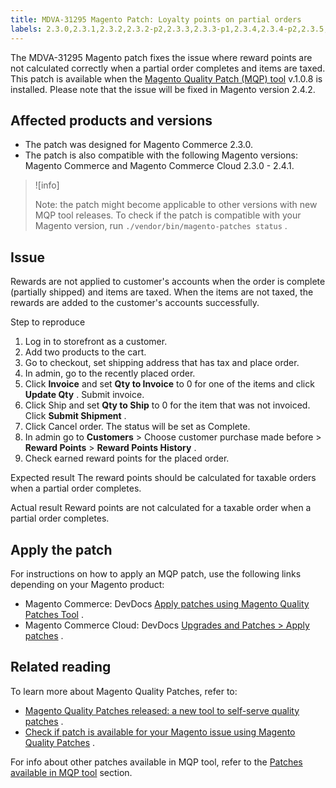 ```yaml
---
title: MDVA-31295 Magento Patch: Loyalty points on partial orders
labels: 2.3.0,2.3.1,2.3.2,2.3.2-p2,2.3.3,2.3.3-p1,2.3.4,2.3.4-p2,2.3.5,2.3.5-p1,2.3.5-p2,2.3.6,2.4.0,2.4.1,MQP 1.0.8,Magento Commerce,Magento Commerce Cloud,Magento Quality Patches,order,rewards points,support tools,tax
---
```


The MDVA-31295 Magento patch fixes the issue where reward points are not calculated correctly when a partial order completes and items are taxed. This patch is available when the [Magento Quality Patch (MQP) tool](https://support.magento.com/hc/en-us/articles/360047139492) v.1.0.8 is installed. Please note that the issue will be fixed in Magento version 2.4.2.

## Affected products and versions

* The patch was designed for Magento Commerce 2.3.0.
* The patch is also compatible with the following Magento versions: Magento Commerce and Magento Commerce Cloud 2.3.0 - 2.4.1.

>![info]
>
>Note: the patch might become applicable to other versions with new MQP tool releases. To check if the patch is compatible with your Magento version, run `./vendor/bin/magento-patches status` .

## Issue

Rewards are not applied to customer's accounts when the order is complete (partially shipped) and items are taxed. When the items are not taxed, the rewards are added to the customer's accounts successfully.

 <span class="wysiwyg-underline">Step to reproduce</span> 

1. Log in to storefront as a customer.
1. Add two products to the cart.
1. Go to checkout, set shipping address that has tax and place order.
1. In admin, go to the recently placed order.
1. Click **Invoice** and set **Qty to Invoice** to 0 for one of the items and click **Update Qty** . Submit invoice.
1. Click Ship and set **Qty to Ship** to 0 for the item that was not invoiced. Click **Submit Shipment** .
1. Click Cancel order. The status will be set as Complete.
1. In admin go to **Customers** > Choose customer purchase made before > **Reward Points** > **Reward Points History** .
1. Check earned reward points for the placed order.

 <span class="wysiwyg-underline">Expected result</span> The reward points should be calculated for taxable orders when a partial order completes.

 <span class="wysiwyg-underline">Actual result</span> Reward points are not calculated for a taxable order when a partial order completes.

## Apply the patch

For instructions on how to apply an MQP patch, use the following links depending on your Magento product:

* Magento Commerce: DevDocs [Apply patches using Magento Quality Patches Tool](https://devdocs.magento.com/guides/v2.4/comp-mgr/patching/mqp.html) .
* Magento Commerce Cloud: DevDocs [Upgrades and Patches > Apply patches](https://devdocs.magento.com/cloud/project/project-patch.html) .

## Related reading

To learn more about Magento Quality Patches, refer to:

* [Magento Quality Patches released: a new tool to self-serve quality patches](https://support.magento.com/hc/en-us/articles/360047139492) .
* [Check if patch is available for your Magento issue using Magento Quality Patches](https://support.magento.com/hc/en-us/articles/360047125252) .

For info about other patches available in MQP tool, refer to the [Patches available in MQP tool](https://support.magento.com/hc/en-us/sections/360010506631-Patches-available-in-MQP-tool-) section.